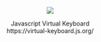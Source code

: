 <div align="center">
<p>
  <img src="https://i.imgur.com/oju8TbK.png"/>
 </p>
  <p>
     Javascript Virtual Keyboard <br /> https://virtual-keyboard.js.org/
   </p>
</div>
